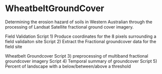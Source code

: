 # WheatbeltGroundCover
Determining the erosion hazard of soils in Western Australian through the processing of Landsat Satellite fractional ground cover imagery.

Field Validation
Script 1) Produce coordinates for the 8 pixels surrounding a field validaiton site
Script 2) Extract the Fractional groundcover data for the field site 

Wheatbelt Groundcover
Script 3) preprocessing of multiband fractional groundcover imagery
Script 4) Temporal summary of groundcover
Script 5) Percent of landscape with a below/between/above a threshold 
